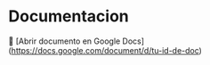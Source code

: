 # Documentacion
📄 [Abrir documento en Google Docs] (https://docs.google.com/document/d/tu-id-de-doc)
